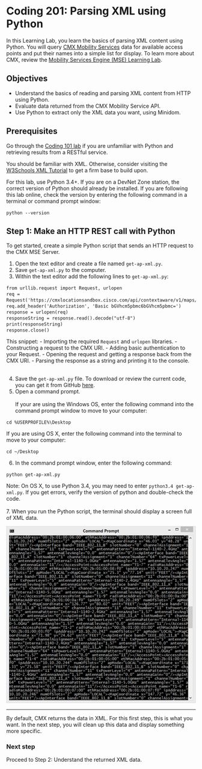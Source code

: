 # Coding 201: Parsing XML using Python  

In this Learning Lab, you learn the basics of parsing XML content using Python. You will query [CMX Mobility Services](https://developer.cisco.com/site/cmx-mobility-services/ "CMX Mobility Services") data for available access points and put their names into a simple list for display. To learn more about CMX, review the [Mobility Services Engine (MSE) Learning Lab](lab/cmx/step/1).


## Objectives

* Understand the basics of reading and parsing XML content from HTTP using Python.
* Evaluate data returned from the CMX Mobility Service API.
* Use Python to extract only the XML data you want, using Minidom.

## Prerequisites

Go through the [Coding 101 lab](lab/coding-101-rest-basics-ga/step/1 "Coding 101 Lab") if you are unfamiliar with Python and retrieving results from a RESTful service.

You should be familiar with XML. Otherwise, consider visiting the [W3Schools XML Tutorial](https://www.w3schools.com/xml "W3Schools XML Tutorial") to get a firm base to build upon.

For this lab, use Python 3.4+. If you are on a DevNet Zone station, the correct version of Python should already be installed. If you are following this lab online, check the version by entering the following command in a terminal or command prompt window:
```
python --version
```

## Step 1: Make an HTTP REST call with Python

To get started, create a simple Python script that sends an HTTP request to the CMX MSE Server.

1. Open the text editor and create a file named `get-ap-xml.py`.
2. Save `get-ap-xml.py` to the computer.
3. Within the text editor add the following lines to `get-ap-xml.py`:
```
from urllib.request import Request, urlopen
req = Request('https://cmxlocationsandbox.cisco.com/api/contextaware/v1/maps/info/DevNetCampus/DevNetBuilding/DevNetZone')
req.add_header('Authorization', 'Basic bGVhcm5pbmc6bGVhcm5pbmc=')
response = urlopen(req)
responseString = response.read().decode("utf-8")
print(responseString)
response.close()
```

  This snippet:
  	-  Importing the required `Request` and `urlopen` libraries.
  	-  Constructing a request to the CMX URI.
  	-  Adding basic authentication to your Request.
  	-  Opening the request and getting a response back from the CMX URI.
  	-  Parsing the response as a string and printing it to the console.<br/>
<br/>

4. Save the `get-ap-xml.py` file. To download or review the current code, you can get it from GitHub <a href="https://github.com/CiscoDevNet/coding-skills-sample-code/blob/master/coding201-parsing-xml/get-ap-xml-1.py" target="_blank">here</a>.
5. Open a command prompt.<br/><br/>
If your are using the Windows OS, enter the following command into the command prompt window to move to your computer:
```
cd %USERPROFILE%\Desktop
```
If you are using OS X, enter the following command into the terminal to move to your computer:
```
cd ~/Desktop
```
6. In the command prompt window, enter the following command:
```
python get-ap-xml.py
```
Note: On OS X, to use Python 3.4, you may need to enter `python3.4 get-ap-xml.py`. If you get errors, verify the version of python and double-check the code.
<br/>
<br/>
7. When you run the Python script, the terminal should display a screen full of XML data.

![](assets/images/xml-output.png)

----------

By default, CMX returns the data in XML. For this first step, this is what you want. In the next step, you will clean up this data and display something more specific.

### Next step

Proceed to Step 2: Understand the returned XML data.
